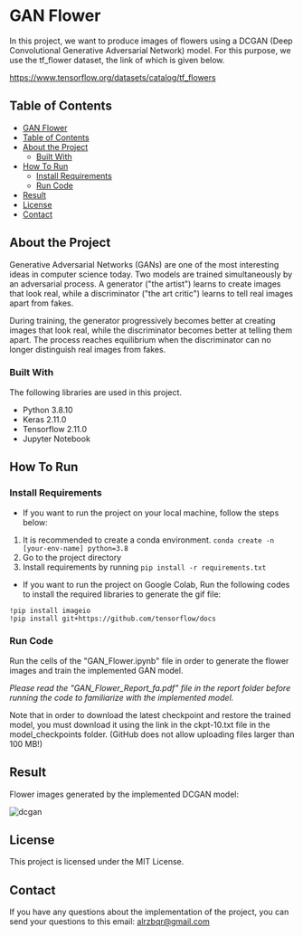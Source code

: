 # GAN Flower

In this project, we want to produce images of flowers using a DCGAN (Deep Convolutional Generative Adversarial Network) model. For this purpose, we use the tf_flower dataset, the link of which is given below.

https://www.tensorflow.org/datasets/catalog/tf_flowers


## Table of Contents

- [GAN Flower](#gan-flower)
- [Table of Contents](#table-of-contents)
- [About the Project](#about-the-project)
  - [Built With](#built-with)
- [How To Run](#how-to-run)
  - [Install Requirements](#install-requirements)
  - [Run Code](#run-code)
- [Result](#result)
- [License](#license)
- [Contact](#contact)

## About the Project

Generative Adversarial Networks (GANs) are one of the most interesting ideas in computer science today. Two models are trained simultaneously by an adversarial process. A generator ("the artist") learns to create images that look real, while a discriminator ("the art critic") learns to tell real images apart from fakes.

During training, the generator progressively becomes better at creating images that look real, while the discriminator becomes better at telling them apart. The process reaches equilibrium when the discriminator can no longer distinguish real images from fakes.

### Built With

The following libraries are used in this project.

- Python 3.8.10
- Keras 2.11.0
- Tensorflow 2.11.0
- Jupyter Notebook

## How To Run

### Install Requirements

- If you want to run the project on your local machine, follow the steps below:
1. It is recommended to create a conda environment. `conda create -n [your-env-name] python=3.8`
2. Go to the project directory
2. Install requirements by running `pip install -r requirements.txt`

- If you want to run the project on Google Colab, Run the following codes to install the required libraries to generate the gif file:
```
!pip install imageio
!pip install git+https://github.com/tensorflow/docs
```

### Run Code

Run the cells of the "GAN_Flower.ipynb" file in order to generate the flower images and train the implemented GAN model.

*Please read the "GAN_Flower_Report_fa.pdf" file in the report folder before running the code to familiarize with the implemented model.*

Note that in order to download the latest checkpoint and restore the trained model, you must download it using the link in the ckpt-10.txt file in the model_checkpoints folder. (GitHub does not allow uploading files larger than 100 MB!)

## Result
Flower images generated by the implemented DCGAN model:

![dcgan](https://user-images.githubusercontent.com/112625556/220490461-b66f492e-13d7-4bb0-85dc-a0c83305be86.gif)

## License

This project is licensed under the MIT License.

## Contact

If you have any questions about the implementation of the project, you can send your questions to this email: alrzbqr@gmail.com
